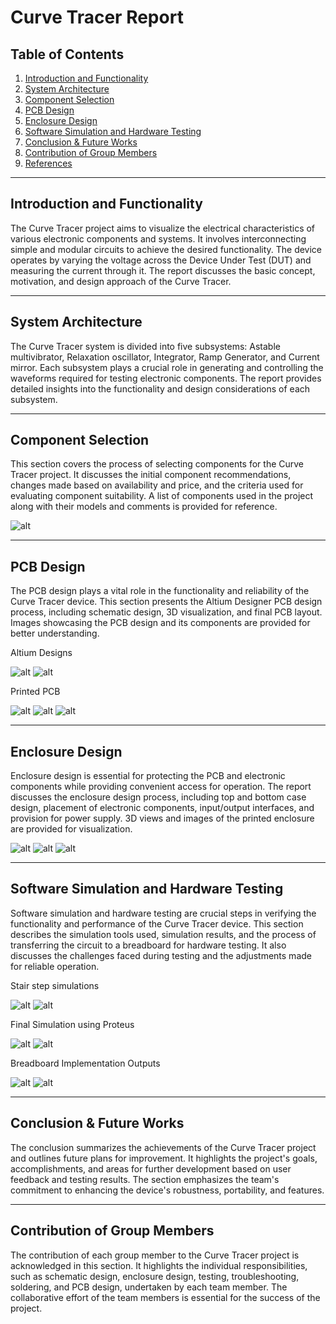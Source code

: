 # Curve Tracer Report

## Table of Contents

1. [Introduction and Functionality](#introduction-and-functionality)
2. [System Architecture](#system-architecture)
3. [Component Selection](#component-selection)
4. [PCB Design](#pcb-design)
5. [Enclosure Design](#enclosure-design)
6. [Software Simulation and Hardware Testing](#software-simulation-and-hardware-testing)
7. [Conclusion & Future Works](#conclusion--future-works)
8. [Contribution of Group Members](#contribution-of-group-members)
9. [References](#references)

---

## Introduction and Functionality

The Curve Tracer project aims to visualize the electrical characteristics of various electronic components and systems. It involves interconnecting simple and modular circuits to achieve the desired functionality. The device operates by varying the voltage across the Device Under Test (DUT) and measuring the current through it. The report discusses the basic concept, motivation, and design approach of the Curve Tracer.

---

## System Architecture

The Curve Tracer system is divided into five subsystems: Astable multivibrator, Relaxation oscillator, Integrator, Ramp Generator, and Current mirror. Each subsystem plays a crucial role in generating and controlling the waveforms required for testing electronic components. The report provides detailed insights into the functionality and design considerations of each subsystem.

---

## Component Selection

This section covers the process of selecting components for the Curve Tracer project. It discusses the initial component recommendations, changes made based on availability and price, and the criteria used for evaluating component suitability. A list of components used in the project along with their models and comments is provided for reference.

![alt](Pictures/Picture1.png)

---

## PCB Design

The PCB design plays a vital role in the functionality and reliability of the Curve Tracer device. This section presents the Altium Designer PCB design process, including schematic design, 3D visualization, and final PCB layout. Images showcasing the PCB design and its components are provided for better understanding.

<p>Altium Designs</p>

![alt](Pictures/Picture2.jpg)
![alt](Pictures/Picture3.jpg)

<p>Printed PCB</p>

![alt](Pictures/Picture4.jpg)
![alt](Pictures/Picture5.jpg)
![alt](Pictures/Picture6.jpg)

---

## Enclosure Design

Enclosure design is essential for protecting the PCB and electronic components while providing convenient access for operation. The report discusses the enclosure design process, including top and bottom case design, placement of electronic components, input/output interfaces, and provision for power supply. 3D views and images of the printed enclosure are provided for visualization.

![alt](Pictures/Picture7.jpg)
![alt](Pictures/Picture8.jpg)
![alt](Pictures/Picture9.jpg)

---

## Software Simulation and Hardware Testing

Software simulation and hardware testing are crucial steps in verifying the functionality and performance of the Curve Tracer device. This section describes the simulation tools used, simulation results, and the process of transferring the circuit to a breadboard for hardware testing. It also discusses the challenges faced during testing and the adjustments made for reliable operation.

<p>Stair step simulations</p>

![alt](Pictures/Picture10.png)
![alt](Pictures/Picture11.png)

<p>Final Simulation using Proteus</p>

![alt](Pictures/Picture12.png)
![alt](Pictures/Picture13.jpg)

<p>Breadboard Implementation Outputs</p>

![alt](Pictures/Picture14.jpg)
![alt](Pictures/Picture15.jpg)

---

## Conclusion & Future Works

The conclusion summarizes the achievements of the Curve Tracer project and outlines future plans for improvement. It highlights the project's goals, accomplishments, and areas for further development based on user feedback and testing results. The section emphasizes the team's commitment to enhancing the device's robustness, portability, and features.

---

## Contribution of Group Members

The contribution of each group member to the Curve Tracer project is acknowledged in this section. It highlights the individual responsibilities, such as schematic design, enclosure design, testing, troubleshooting, soldering, and PCB design, undertaken by each team member. The collaborative effort of the team members is essential for the success of the project.
